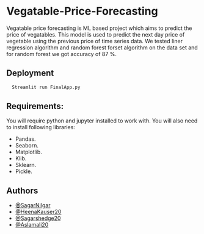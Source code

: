 
# Vegatable-Price-Forecasting
Vegatable price forecasting is ML based project which aims to predict the price of vegatables.
This model is used to predict the next day price of vegetable using the previous price of time series data.
We tested liner regression algorithm and random forest forset algorithm on the data set and for random forest we got accuracy of 87 %.

## Deployment 



```bash
  Streamlit run FinalApp.py
```


## Requirements:
 You will require python and jupyter installed to work with. 
 You will also need to install following libraries:
- Pandas. 
- Seaborn. 
- Matplotlib. 
- Klib.
- Sklearn. 
- Pickle.





## Authors

- [@SagarNilgar](https://github.com/SagarNilgar)
- [@HeenaKauser20](https://github.com/HeenaKauser20)
- [@Sagarshedge20](https://github.com/Sagarshedge20)
- [@Aslamali20](https://github.com/aslamali20)



